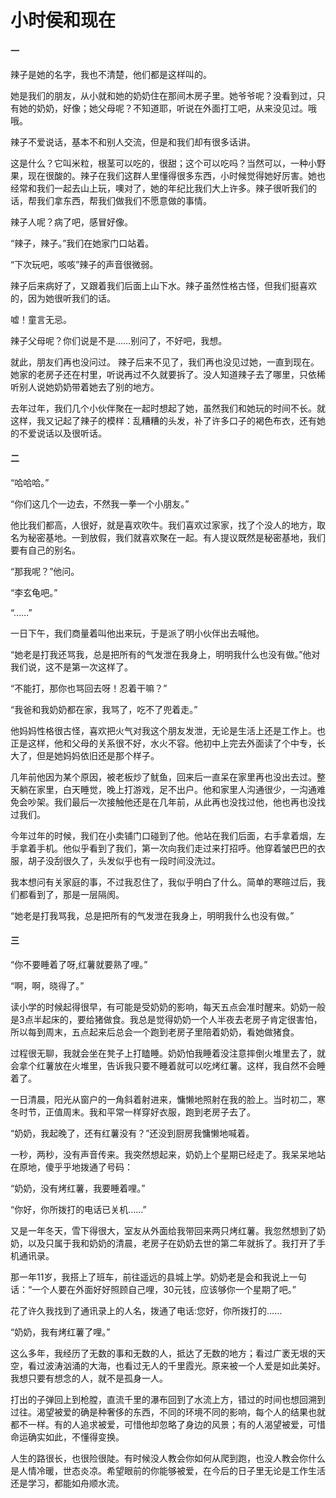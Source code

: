 # 小时侯和现在

#### 一 

辣子是她的名字，我也不清楚，他们都是这样叫的。

她是我们的朋友，从小就和她的奶奶住在那间木房子里。她爷爷呢？没看到过，只有她的奶奶，好像；她父母呢？不知道耶，听说在外面打工吧，从来没见过。哦哦。 

辣子不爱说话，基本不和别人交流，但是和我们却有很多话讲。 

这是什么？它叫米粒，根茎可以吃的，很甜；这个可以吃吗？当然可以，一种小野果，现在很酸的。辣子在我们这群人里懂得很多东西，小时候觉得她好厉害。她也经常和我们一起去山上玩，噢对了，她的年纪比我们大上许多。辣子很听我们的话，帮我们拿东西，帮我们做我们不愿意做的事情。 

辣子人呢？病了吧，感冒好像。 

“辣子，辣子。”我们在她家门口站着。

“下次玩吧，咳咳”辣子的声音很微弱。 
 
辣子后来病好了，又跟着我们后面上山下水。辣子虽然性格古怪，但我们挺喜欢的，因为她很听我们的话。 
 
嘘！童言无忌。 
 
辣子父母呢？你们说是不是……别问了，不好吧，我想。
 
就此，朋友们再也没问过。 辣子后来不见了，我们再也没见过她，一直到现在。她家的老房子还在村里，听说再过不久就要拆了。没人知道辣子去了哪里，只依稀听别人说她奶奶带着她去了别的地方。 
 
去年过年，我们几个小伙伴聚在一起时想起了她，虽然我们和她玩的时间不长。就这样，我又记起了辣子的模样：乱糟糟的头发，补了许多口子的褐色布衣，还有她的不爱说话以及很听话。 
 
#### 二 

“哈哈哈。”

“你们这几个一边去，不然我一拳一个小朋友。” 

他比我们都高，人很好，就是喜欢吹牛。我们喜欢过家家，找了个没人的地方，取名为秘密基地。一到放假，我们就喜欢聚在一起。有人提议既然是秘密基地，我们要有自己的别名。 
 
“那我呢？”他问。 
 
“李玄龟吧。”

“……” 

一日下午，我们商量着叫他出来玩，于是派了明小伙伴出去喊他。 

“她老是打我还骂我，总是把所有的气发泄在我身上，明明我什么也没有做。”他对我们说，这不是第一次这样了。

“不能打，那你也骂回去呀！忍着干嘛？” 

“我爸和我奶奶都在家，我骂了，吃不了兜着走。” 

他妈妈性格很古怪，喜欢把火气对我这个朋友发泄，无论是生活上还是工作上。也正是这样，他和父母的关系很不好，水火不容。他初中上完去外面读了个中专，长大了，但是她妈妈依旧还是那个样子。

几年前他因为某个原因，被老板炒了鱿鱼，回来后一直呆在家里再也没出去过。整天躺在家里，白天睡觉，晚上打游戏，足不出户。他和家里人沟通很少，一沟通难免会吵架。我们最后一次接触他还是在几年前，从此再也没找过他，他也再也没找过我们。

今年过年的时候，我们在小卖铺门口碰到了他。他站在我们后面，右手拿着烟，左手拿着手机。他似乎看到了我们，第一次向我们走过来打招呼。他穿着皱巴巴的衣服，胡子没刮很久了，头发似乎也有一段时间没洗过。

我本想问有关家庭的事，不过我忍住了，我似乎明白了什么。简单的寒暄过后，我们都看到了，那是一层隔阂。 

“她老是打我骂我，总是把所有的气发泄在我身上，明明我什么也没有做。” 

#### 三 

“你不要睡着了呀,红薯就要熟了哩。”

“啊，啊，晓得了。” 

读小学的时候起得很早，有可能是受奶奶的影响，每天五点会准时醒来。奶奶一般是3点半起床的，要给猪做食。我总是觉得奶奶一个人半夜去老房子肯定很害怕，所以每到周末，五点起来后总会一个跑到老房子里陪着奶奶，看她做猪食。 

过程很无聊，我就会坐在凳子上打瞌睡。奶奶怕我睡着没注意摔倒火堆里去了，就会拿个红薯放在火堆里，告诉我只要不睡着就可以吃烤红薯。这样，我自然不会睡着了。 

一日清晨，阳光从窗户的一角斜着射进来，慵懒地照射在我的脸上。当时初二，寒冬时节，正值周末。我和平常一样穿好衣服，跑到老房子去了。 

“奶奶，我起晚了，还有红薯没有？”还没到厨房我慵懒地喊着。 

一秒，两秒，没有声音传来。我突然想起来，奶奶上个星期已经走了。我呆呆地站在原地，傻乎乎地拨通了号码： 

“奶奶，没有烤红薯，我要睡着哩。”

“你好，你所拨打的电话已关机……” 

又是一年冬天，雪下得很大，室友从外面给我带回来两只烤红薯。我忽然想到了奶奶，以及只属于我和奶奶的清晨，老房子在奶奶去世的第二年就拆了。我打开了手机通讯录。 

那一年11岁，我搭上了班车，前往遥远的县城上学。奶奶老是会和我说上一句话：“一个人要在外面好好照顾自己哩，30元钱，应该够你一个星期了吧。” 

花了许久我找到了通讯录上的人名，拨通了电话:您好，你所拨打的…… 

“奶奶，我有烤红薯了哩。”

这么多年，我经历了无数的事和无数的人，抵达了无数的地方；看过广袤无垠的天空，看过波涛汹涌的大海，也看过无人的千里霞光。原来被一个人爱是如此美好。我想只要有想念的人，就不是孤身一人。 

打出的子弹回上到枪膛，直流千里的瀑布回到了水流上方，错过的时间也想回溯到过往。渴望被爱的确是种奢侈的东西，不同的环境不同的影响，每个人的结果也就都不一样。有的人追求被爱，可惜他却忽略了身边的风景；有的人渴望被爱，可惜命运确实如此，不懂得变换。 

人生的路很长，也很险很陡。有时候没人教会你如何从爬到跑，也没人教会你什么是人情冷暖，世态炎凉。希望眼前的你能够被爱，在今后的日子里无论是工作生活还是学习，都能如舟顺水流。